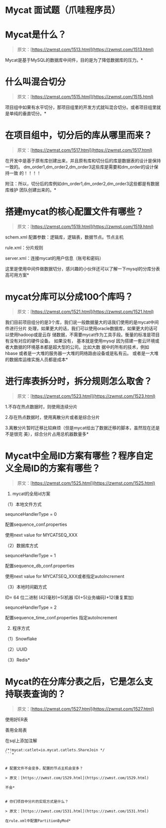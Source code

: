 <!--yml
category: Mycat
date: 0001-01-01 00:00:00
-->

# Mycat 面试题（爪哇程序员）

# Mycat是什么？

> 原文：[https://zwmst.com/1513.html](https://zwmst.com/1513.html)

Mycat是基于MySQL的数据库中间件，目的是为了降低数据库的压力。*


# 什么叫混合切分

> 原文：[https://zwmst.com/1515.html](https://zwmst.com/1515.html)

项目组中如果有水平切分，那项目组里的开发方式就叫混合切分。或者项目组里就是单纯的垂直切分。*


# 在项目组中，切分后的库从哪里而来？

> 原文：[https://zwmst.com/1517.html](https://zwmst.com/1517.html)

在开发中是基于原有库创建出来，并且原有库和切分后的库是数据表的设计是保持一致的。 dm_order1,dm_order2,dm_order3这些库是需要和dm_order的设计保持一致 的！！！！

附注：所以，切分后的库例如dm_order1,dm_order2,dm_order3这些都是有数据库维护 团队创建出来的。*


# 搭建mycat的核心配置文件有哪些？

> 原文：[https://zwmst.com/1519.html](https://zwmst.com/1519.html)

schem.xml 配置参数：逻辑库，逻辑表，数据节点。节点主机

rule.xml：分片规则

server.xml：连接mycat的用户信息（账号和密码）

这里是使用中间件做数据切分，感兴趣的小伙伴还可以了解一下mysql的分库分表高可用方案*


# mycat分库可以分成100个库吗？

> 原文：[https://zwmst.com/1521.html](https://zwmst.com/1521.html)

我们目前项目组分的是3个库，我们说一般数据量大的话我们使用的是mycat中间件进行分片 处理，如果更大的话，我们可以使用oracle数据库，如果更大的话可以使用hadoop或是云存 储数据，不需要mycat作为工具手段。衡量的标准是项目有没有对应的硬件设备。 如果没有， 基本就是使用mysql 因为搭建一套云环境或者大数据的环境基本都是超大型的公司。比如大数 据中的所有的技术，例如hbase 或者是一大堆的服务器一大堆的网络路由设备或是私有云。 或者是一大堆的数据库运维实施人员都是成本*


# 进行库表拆分时，拆分规则怎么取舍？

> 原文：[https://zwmst.com/1523.html](https://zwmst.com/1523.html)

1.不存在热点数据时，则使用连续分片

2.存在热点数据时，使用离散分片或者是综合分片

3.离散分片暂时迁移比较麻烦（但是mycat给出了数据迁移的脚本，虽然现在还是不是很完 美），综合分片占用总机器数量多*


# Mycat中全局ID方案有哪些？程序自定义全局ID的方案有哪些？

> 原文：[https://zwmst.com/1525.html](https://zwmst.com/1525.html)

1.  mycat的全局id方案

（1）本地文件方式

sequnceHandlerType = 0

配置sequence_conf.properties

使用next value for MYCATSEQ_XXX

（2）数据库方式

sequnceHandlerType = 1

配置sequence_db_conf.properties

使用next value for MYCATSEQ_XXX或者指定autoIncrement

（3）本地时间戳方式

ID= 64 位二进制 (42(毫秒)+5(机器 ID)+5(业务编码)+12(重复累加)

sequnceHandlerType = 2

配置sequence_time_conf.properties 指定autoIncrement

2.  程序方式

（1）Snowflake

（2）UUID

（3）Redis*


# Mycat的在分库分表之后，它是怎么支持联表查询的？

> 原文：[https://zwmst.com/1527.html](https://zwmst.com/1527.html)

使用好ER表

善用全局表

在sql上添加注解

```
/*!mycat:catlet=io.mycat.catlets.ShareJoin */
```*


# 配置文件不会变多，配置的节点主机会变多？

> 原文：[https://zwmst.com/1529.html](https://zwmst.com/1529.html)

不会*


# 你们项目中分片的实现方式是什么？

> 原文：[https://zwmst.com/1531.html](https://zwmst.com/1531.html)

在rule.xml中配置PartitionByMod*
